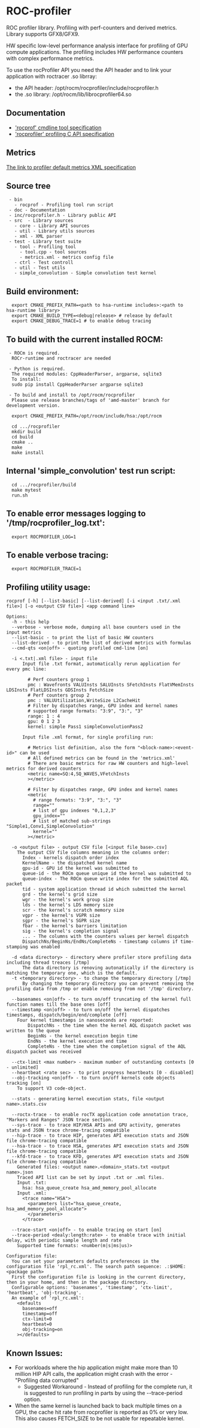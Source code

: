 # ROC-profiler
ROC profiler library. Profiling with perf-counters and derived metrics. Library supports GFX8/GFX9.

HW specific low-level performance analysis interface for profiling of GPU compute applications. The
profiling includes HW performance counters with complex performance metrics.

To use the rocProfiler API you need the API header and to link your application with roctracer .so librray:
 - the API header: /opt/rocm/rocprofiler/include/rocprofiler.h
 - the .so library: /opt/rocm/lib/librocprofiler64.so

## Documentation
- ['rocprof' cmdline tool specification](doc/rocprof.md)
- ['rocprofiler' profiling C API specification](doc/rocprofiler_spec.md)

## Metrics
[The link to profiler default metrics XML specification](test/tool/metrics.xml)


## Source tree
```
 - bin
   - rocprof - Profiling tool run script
 - doc - Documentation
 - inc/rocprofiler.h - Library public API
 - src  - Library sources
   - core - Library API sources
   - util - Library utils sources
   - xml - XML parser
 - test - Library test suite
   - tool - Profiling tool
     - tool.cpp - tool sources
     - metrics.xml - metrics config file
   - ctrl - Test controll
   - util - Test utils
   - simple_convolution - Simple convolution test kernel
```

## Build environment:
```
  export CMAKE_PREFIX_PATH=<path to hsa-runtime includes>:<path to hsa-runtime library>
  export CMAKE_BUILD_TYPE=<debug|release> # release by default
  export CMAKE_DEBUG_TRACE=1 # to enable debug tracing
```

## To build with the current installed ROCM:
```
 - ROCm is required.
  ROCr-runtime and roctracer are needed
  
 - Python is required.
  The required modules: CppHeaderParser, argparse, sqlite3
  To install:
  sudo pip install CppHeaderParser argparse sqlite3
 
 - To build and install to /opt/rocm/rocprofiler
  Please use release branches/tags of 'amd-master' branch for development version.
 
  export CMAKE_PREFIX_PATH=/opt/rocm/include/hsa:/opt/rocm

  cd .../rocprofiler
  mkdir build
  cd build
  cmake ..
  make
  make install
```

## Internal 'simple_convolution' test run script:
```
  cd .../rocprofiler/build
  make mytest
  run.sh
```

## To enable error messages logging to '/tmp/rocprofiler_log.txt':
```
  export ROCPROFILER_LOG=1
```

## To enable verbose tracing:
```
  export ROCPROFILER_TRACE=1
```

## Profiling utility usage:
```
rocprof [-h] [--list-basic] [--list-derived] [-i <input .txt/.xml file>] [-o <output CSV file>] <app command line>

Options:
  -h - this help
  --verbose - verbose mode, dumping all base counters used in the input metrics
  --list-basic - to print the list of basic HW counters
  --list-derived - to print the list of derived metrics with formulas
  --cmd-qts <on|off> - quoting profiled cmd-line [on]

  -i <.txt|.xml file> - input file
      Input file .txt format, automatically rerun application for every pmc line:

        # Perf counters group 1
        pmc : Wavefronts VALUInsts SALUInsts SFetchInsts FlatVMemInsts LDSInsts FlatLDSInsts GDSInsts FetchSize
        # Perf counters group 2
        pmc : VALUUtilization,WriteSize L2CacheHit
        # Filter by dispatches range, GPU index and kernel names
        # supported range formats: "3:9", "3:", "3"
        range: 1 : 4
        gpu: 0 1 2 3
        kernel: simple Pass1 simpleConvolutionPass2

      Input file .xml format, for single profiling run:

        # Metrics list definition, also the form "<block-name>:<event-id>" can be used
        # All defined metrics can be found in the 'metrics.xml'
        # There are basic metrics for raw HW counters and high-level metrics for derived counters
        <metric name=SQ:4,SQ_WAVES,VFetchInsts
        ></metric>

        # Filter by dispatches range, GPU index and kernel names
        <metric
          # range formats: "3:9", "3:", "3"
          range=""
          # list of gpu indexes "0,1,2,3"
          gpu_index=""
          # list of matched sub-strings "Simple1,Conv1,SimpleConvolution"
          kernel=""
        ></metric>

  -o <output file> - output CSV file [<input file base>.csv]
    The output CSV file columns meaning in the columns order:
      Index - kernels dispatch order index
      KernelName - the dispatched kernel name
      gpu-id - GPU id the kernel was submitted to
      queue-id - the ROCm queue unique id the kernel was submitted to
      queue-index - The ROCm queue write index for the submitted AQL packet
      tid - system application thread id which submitted the kernel
      grd - the kernel's grid size
      wgr - the kernel's work group size
      lds - the kernel's LDS memory size
      scr - the kernel's scratch memory size
      vgpr - the kernel's VGPR size
      sgpr - the kernel's SGPR size
      fbar - the kernel's barriers limitation
      sig - the kernel's completion signal
      ... - The columns with the counters values per kernel dispatch
      DispatchNs/BeginNs/EndNs/CompleteNs - timestamp columns if time-stamping was enabled
      
  -d <data directory> - directory where profiler store profiling data including thread treaces [/tmp]
      The data directory is renoving autonatically if the directory is matching the temporary one, which is the default.
  -t <temporary directory> - to change the temporary directory [/tmp]
      By changing the temporary directory you can prevent removing the profiling data from /tmp or enable removing from not '/tmp' directory.

  --basenames <on|off> - to turn on/off truncating of the kernel full function names till the base ones [off]
  --timestamp <on|off> - to turn on/off the kernel dispatches timestamps, dispatch/begin/end/complete [off]
    Four kernel timestamps in nanoseconds are reported:
        DispatchNs - the time when the kernel AQL dispatch packet was written to the queue
        BeginNs - the kernel execution begin time
        EndNs - the kernel execution end time
        CompleteNs - the time when the completion signal of the AQL dispatch packet was received

  --ctx-limit <max number> - maximum number of outstanding contexts [0 - unlimited]
  --heartbeat <rate sec> - to print progress heartbeats [0 - disabled]
  --obj-tracking <on|off> - to turn on/off kernels code objects tracking [on]
    To support V3 code-object.

  --stats - generating kernel execution stats, file <output name>.stats.csv
  
  --roctx-trace - to enable rocTX application code annotation trace, "Markers and Ranges" JSON trace section.
  --sys-trace - to trace HIP/HSA APIs and GPU activity, generates stats and JSON trace chrome-tracing compatible
  --hip-trace - to trace HIP, generates API execution stats and JSON file chrome-tracing compatible
  --hsa-trace - to trace HSA, generates API execution stats and JSON file chrome-tracing compatible
  --kfd-trace - to trace KFD, generates API execution stats and JSON file chrome-tracing compatible
    Generated files: <output name>.<domain>_stats.txt <output name>.json
    Traced API list can be set by input .txt or .xml files.
    Input .txt:
      hsa: hsa_queue_create hsa_amd_memory_pool_allocate
    Input .xml:
      <trace name="HSA">
        <parameters list="hsa_queue_create, hsa_amd_memory_pool_allocate">
        </parameters>
      </trace>

  --trace-start <on|off> - to enable tracing on start [on]
  --trace-period <dealy:length:rate> - to enable trace with initial delay, with periodic sample length and rate
    Supported time formats: <number(m|s|ms|us)>

Configuration file:
  You can set your parameters defaults preferences in the configuration file 'rpl_rc.xml'. The search path sequence: .:$HOME:<package path>
  First the configuration file is looking in the current directory, then in your home, and then in the package directory.
  Configurable options: 'basenames', 'timestamp', 'ctx-limit', 'heartbeat', 'obj-tracking'.
  An example of 'rpl_rc.xml':
    <defaults
      basenames=off
      timestamp=off
      ctx-limit=0
      heartbeat=0
      obj-tracking=on
    ></defaults>
```


## Known Issues:
- For workloads where the hip application might make more than 10 million HIP API calls, the application might crash with the error - "Profiling data corrupted"
  - Suggested Workaround - Instead of profiling for the complete run, it is suggested to run profiling in parts by using the --trace-period option.
- When the same kernel is launched back to back multiple times on a GPU, the cache hit rate from rocprofiler is reported as 0% or very low. This also causes FETCH_SIZE to be not usable for repeatable kernel.
